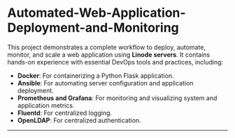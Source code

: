 # Automated-Web-Application-Deployment-and-Monitoring

This project demonstrates a complete workflow to deploy, automate, monitor, and scale a web application using **Linode servers**. It contains hands-on experience with essential DevOps tools and practices, including:

- **Docker**: For containerizing a Python Flask application.
- **Ansible**: For automating server configuration and application deployment.
- **Prometheus and Grafana**: For monitoring and visualizing system and application metrics.
- **Fluentd**: For centralized logging.
- **OpenLDAP**: For centralized authentication.
________________________________________________________________________________________________________________________________________________________________________
